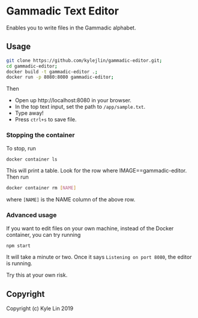 # Gammadic Text Editor

Enables you to write files in the Gammadic alphabet.

## Usage

```bash
git clone https://github.com/kylejlin/gammadic-editor.git;
cd gammadic-editor;
docker build -t gammadic-editor .;
docker run -p 8080:8080 gammadic-editor;
```

Then

- Open up http://localhost:8080 in your browser.
- In the top text input, set the path to `/app/sample.txt`.
- Type away!
- Press `ctrl+s` to save file.

### Stopping the container

To stop, run

```bash
docker container ls
```

This will print a table. Look for the row where IMAGE==gammadic-editor. Then run

```bash
docker container rm [NAME]
```

where `[NAME]` is the NAME column of the above row.

### Advanced usage

If you want to edit files on your own machine, instead of the Docker container, you can try running

```bash
npm start
```

It will take a minute or two. Once it says `Listening on port 8080`, the editor is running.

Try this at your own risk.

## Copyright

Copyright (c) Kyle Lin 2019
